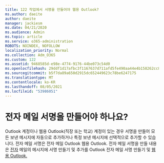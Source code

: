 ```yaml
---
title: 122 작업에서 서명을 만들어야 웹용 Outlook?
ms.author: daeite
author: daeite
manager: jackiesm
ms.date: 04/21/2020
ms.audience: Admin
ms.topic: article
ms.service: o365-administration
ROBOTS: NOINDEX, NOFOLLOW
localization_priority: Normal
ms.collection: Adm_O365
ms.custom: 122
ms.assetid: 9468585d-e98e-4774-9176-44be073c54d0
ms.openlocfilehash: 29ddf1d17afbc3f1167637d711afd5fe490aa44e4b158262cc891f0632c81c8c
ms.sourcegitcommit: b5f7da89a650d2915dc652449623c78be6247175
ms.translationtype: MT
ms.contentlocale: ko-KR
ms.lasthandoff: 08/05/2021
ms.locfileid: "53986051"
---
```

# <a name="need-to-create-an-email-signature"></a>전자 메일 서명을 만들어야 하나요?

Outlook 계정이나 웹용 Outlook(직장 또는 학교) 계정이 있는 경우 서명을 만들어 모든 보낸 메시지에 자동으로 추가하거나 특정 보낸 메시지에 선택적으로 추가할 수 있습니다. 전자 메일 서명은 전자 메일 Outlook 웹용 Outlook. 전자 메일 서명을 만들 내용은 [전자](https://support.office.com/article/8ee5d4f4-68fd-464a-a1c1-0e1c80bb27f2.aspx) 메일의 메시지에 서명 만들기 및 추가를 Outlook 전자 메일 서명 만들기 및 [웹용 Outlook.](https://support.office.com/article/5ff9dcfd-d3f1-447b-b2e9-39f91b074ea3.aspx)

